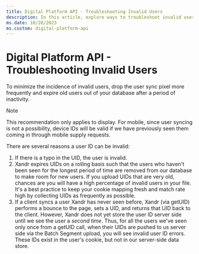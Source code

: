 ```yaml
---
title: Digital Platform API - Troubleshooting Invalid Users
description: In this article, explore ways to troubleshoot invalid users.
ms.date: 10/28/2023
ms.custom: digital-platform-api
---
```


# Digital Platform API - Troubleshooting Invalid Users

To minimize the incidence of invalid users, drop the user sync pixel more frequently and expire old users out of your database after a period of inactivity.

> [!NOTE]
> This recommendation only applies to display. For mobile, since user syncing is not a possibility, device IDs will be valid if we have previously seen them coming in through mobile supply requests.

There are several reasons a user ID can be invalid:

1. If there is a typo in the UID, the user is invalid.
1. Xandr expires UIDs on a rolling basis such that the users who haven't been seen for the longest period of time are removed from our database to make room for new users. If you upload UIDs that are very old, chances are you will have a high percentage of invalid users in your file. It's a best practice to keep your cookie mapping fresh and match rate high by collecting UIDs as frequently as possible.
1. If a client syncs a user Xandr has never seen before, Xandr (via getUID) performs a bounce to the page, sets a UID, and returns that UID back to the client. However, Xandr does not yet store the user ID server side until we see the user a *second time*. Thus, for all the users we've seen only once from a getUID call, when their UIDs are pushed to us server side via the Batch Segment upload, you will see invalid user ID errors. These IDs exist in the user's cookie, but not in our server-side data store.
